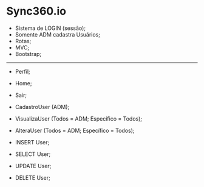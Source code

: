 # Sync360.io

- Sistema de LOGIN (sessão);
- Somente ADM cadastra Usuários;
- Rotas;
- MVC;
- Bootstrap;

----

- Perfil;
- Home;
- Sair;
- CadastroUser (ADM);
- VisualizaUser (Todos = ADM; Específico = Todos);
- AlteraUser (Todos = ADM; Específico = Todos);

- INSERT User;
- SELECT User;
- UPDATE User;
- DELETE User;